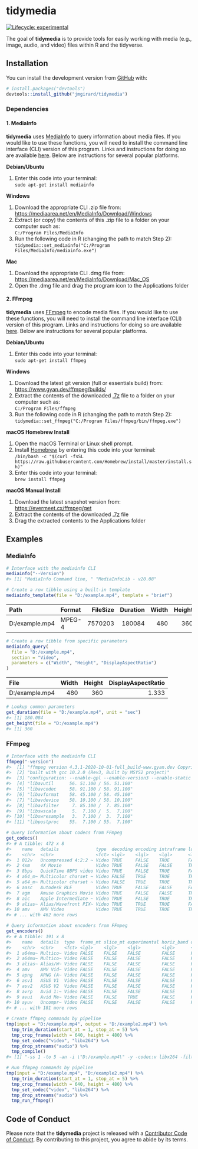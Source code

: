 
<!-- README.md is generated from README.Rmd. Please edit that file -->

# tidymedia

<!-- badges: start -->

[![Lifecycle:
experimental](https://img.shields.io/badge/lifecycle-experimental-orange.svg)](https://www.tidyverse.org/lifecycle/#experimental)
<!-- badges: end -->

The goal of **tidymedia** is to provide tools for easily working with
media (e.g., image, audio, and video) files within R and the tidyverse.

## Installation

You can install the development version from
[GitHub](https://github.com/) with:

``` r
# install.packages("devtools")
devtools::install_github("jmgirard/tidymedia")
```

### Dependencies

#### 1\. MediaInfo

**tidymedia** uses [MediaInfo](https://mediaarea.net/en/MediaInfo) to
query information about media files. If you would like to use these
functions, you will need to install the command line interface (CLI)
version of this program. Links and instructions for doing so are
available [here](https://mediaarea.net/en/MediaInfo/Download). Below are
instructions for several popular platforms.

**Debian/Ubuntu**

1.  Enter this code into your terminal:<br />`sudo apt-get install
    mediainfo`

**Windows**

1.  Download the appropriate CLI .zip file
    from:<br /><https://mediaarea.net/en/MediaInfo/Download/Windows>
2.  Extract (or copy) the contents of this .zip file to a folder on your
    computer such as:<br />`C:/Program Files/MediaInfo`
3.  Run the following code in R (changing the path to match Step
    2):<br /> `tidymedia::set_mediainfo("C:/Program
    Files/MediaInfo/mediainfo.exe")`

**Mac**

1.  Download the appropriate CLI .dmg file
    from:<br /><https://mediaarea.net/en/MediaInfo/Download/Mac_OS>
2.  Open the .dmg file and drag the program icon to the Applications
    folder

#### 2\. FFmpeg

**tidymedia** uses [FFmpeg](https://ffmpeg.org/) to encode media files.
If you would like to use these functions, you will need to install the
command line interface (CLI) version of this program. Links and
instructions for doing so are available
[here](https://ffmpeg.org/download.html). Below are instructions for
several popular platforms.

**Debian/Ubuntu**

1.  Enter this code into your terminal:<br />`sudo apt-get install
    ffmpeg`

**Windows**

1.  Download the latest git version (full or essentials build)
    from:<br /> <https://www.gyan.dev/ffmpeg/builds/>
2.  Extract the contents of the downloaded [.7z](https://www.7-zip.org/)
    file to a folder on your computer such as:<br />`C:/Program
    Files/ffmpeg`
3.  Run the following code in R (changing the path to match Step
    2):<br />`tidymedia::set_ffmpeg("C:/Program
    Files/ffmpeg/bin/ffmpeg.exe")`

**macOS Homebrew Install**

1.  Open the macOS Terminal or Linux shell prompt.
2.  Install [Homebrew](https://brew.sh/) by entering this code into your
    terminal:<br />`/bin/bash -c "$(curl -fsSL
    https://raw.githubusercontent.com/Homebrew/install/master/install.sh)"`
3.  Enter this code into your terminal:<br />`brew install ffmpeg`

**macOS Manual Install**

1.  Download the latest snapshot version
    from:<br /><https://evermeet.cx/ffmpeg/get>
2.  Extract the contents of the downloaded [.7z](https://www.7-zip.org/)
    file
3.  Drag the extracted contents to the Applications folder

## Examples

### MediaInfo

``` r
# Interface with the mediainfo CLI
mediainfo("--Version")
#> [1] "MediaInfo Command line, " "MediaInfoLib - v20.08"
```

``` r
# Create a row tibble using a built-in template
mediainfo_template(file = "D:/example.mp4", template = "brief")
```

| Path           | Format | FileSize | Duration | Width | Height | FrameRate | VideoBitRate | Channels | SamplingRate | AudioBitRate |
| :------------- | :----- | -------: | -------: | ----: | -----: | --------: | -----------: | -------: | -----------: | -----------: |
| D:/example.mp4 | MPEG-4 |  7570203 |   180084 |   480 |    360 |        30 |       199653 |        2 |        44100 |       128007 |

``` r
# Create a row tibble from specific parameters
mediainfo_query(
  file = "D:/example.mp4", 
  section = "Video", 
  parameters = c("Width", "Height", "DisplayAspectRatio")
)
```

| File           | Width | Height | DisplayAspectRatio |
| :------------- | ----: | -----: | -----------------: |
| D:/example.mp4 |   480 |    360 |              1.333 |

``` r
# Lookup common parameters
get_duration(file = "D:/example.mp4", unit = "sec")
#> [1] 180.084
get_height(file = "D:/example.mp4")
#> [1] 360
```

### FFmpeg

``` r
# Interface with the mediainfo CLI
ffmpeg("-version")
#>  [1] "ffmpeg version 4.3.1-2020-10-01-full_build-www.gyan.dev Copyright (c) 2000-2020 the FFmpeg developers"                                                                                                                                                                                                                                                                                                                                                                                                                                                                                                                                                                                                                                                                                                                                                                                                                                                                                                                                                                                                                                                                                                                                                                                 
#>  [2] "built with gcc 10.2.0 (Rev3, Built by MSYS2 project)"                                                                                                                                                                                                                                                                                                                                                                                                                                                                                                                                                                                                                                                                                                                                                                                                                                                                                                                                                                                                                                                                                                                                                                                                                                  
#>  [3] "configuration: --enable-gpl --enable-version3 --enable-static --disable-w32threads --disable-autodetect --enable-fontconfig --enable-iconv --enable-gnutls --enable-libxml2 --enable-gmp --enable-lzma --enable-libsnappy --enable-zlib --enable-libsrt --enable-libssh --enable-libzmq --enable-avisynth --enable-libbluray --enable-libcaca --enable-sdl2 --enable-libdav1d --enable-libzvbi --enable-librav1e --enable-libwebp --enable-libx264 --enable-libx265 --enable-libxvid --enable-libaom --enable-libopenjpeg --enable-libvpx --enable-libass --enable-frei0r --enable-libfreetype --enable-libfribidi --enable-libvidstab --enable-libvmaf --enable-libzimg --enable-amf --enable-cuda-llvm --enable-cuvid --enable-ffnvcodec --enable-nvdec --enable-nvenc --enable-d3d11va --enable-dxva2 --enable-libmfx --enable-libcdio --enable-libgme --enable-libmodplug --enable-libopenmpt --enable-libopencore-amrwb --enable-libmp3lame --enable-libshine --enable-libtheora --enable-libtwolame --enable-libvo-amrwbenc --enable-libilbc --enable-libgsm --enable-libopencore-amrnb --enable-libopus --enable-libspeex --enable-libvorbis --enable-ladspa --enable-libbs2b --enable-libflite --enable-libmysofa --enable-librubberband --enable-libsoxr --enable-chromaprint"
#>  [4] "libavutil      56. 51.100 / 56. 51.100"                                                                                                                                                                                                                                                                                                                                                                                                                                                                                                                                                                                                                                                                                                                                                                                                                                                                                                                                                                                                                                                                                                                                                                                                                                                
#>  [5] "libavcodec     58. 91.100 / 58. 91.100"                                                                                                                                                                                                                                                                                                                                                                                                                                                                                                                                                                                                                                                                                                                                                                                                                                                                                                                                                                                                                                                                                                                                                                                                                                                
#>  [6] "libavformat    58. 45.100 / 58. 45.100"                                                                                                                                                                                                                                                                                                                                                                                                                                                                                                                                                                                                                                                                                                                                                                                                                                                                                                                                                                                                                                                                                                                                                                                                                                                
#>  [7] "libavdevice    58. 10.100 / 58. 10.100"                                                                                                                                                                                                                                                                                                                                                                                                                                                                                                                                                                                                                                                                                                                                                                                                                                                                                                                                                                                                                                                                                                                                                                                                                                                
#>  [8] "libavfilter     7. 85.100 /  7. 85.100"                                                                                                                                                                                                                                                                                                                                                                                                                                                                                                                                                                                                                                                                                                                                                                                                                                                                                                                                                                                                                                                                                                                                                                                                                                                
#>  [9] "libswscale      5.  7.100 /  5.  7.100"                                                                                                                                                                                                                                                                                                                                                                                                                                                                                                                                                                                                                                                                                                                                                                                                                                                                                                                                                                                                                                                                                                                                                                                                                                                
#> [10] "libswresample   3.  7.100 /  3.  7.100"                                                                                                                                                                                                                                                                                                                                                                                                                                                                                                                                                                                                                                                                                                                                                                                                                                                                                                                                                                                                                                                                                                                                                                                                                                                
#> [11] "libpostproc    55.  7.100 / 55.  7.100"
```

``` r
# Query information about codecs from FFmpeg
get_codecs()
#> # A tibble: 472 x 8
#>    name   details              type  decoding encoding intraframe lossy lossless
#>    <chr>  <chr>                <fct> <lgl>    <lgl>    <lgl>      <lgl> <lgl>   
#>  1 012v   Uncompressed 4:2:2 ~ Video TRUE     FALSE    TRUE       FALSE TRUE    
#>  2 4xm    4X Movie             Video TRUE     FALSE    FALSE      TRUE  FALSE   
#>  3 8bps   QuickTime 8BPS video Video TRUE     FALSE    TRUE       FALSE TRUE    
#>  4 a64_m~ Multicolor charset ~ Video FALSE    TRUE     TRUE       TRUE  FALSE   
#>  5 a64_m~ Multicolor charset ~ Video FALSE    TRUE     TRUE       TRUE  FALSE   
#>  6 aasc   Autodesk RLE         Video TRUE     FALSE    FALSE      FALSE TRUE    
#>  7 agm    Amuse Graphics Movie Video TRUE     FALSE    FALSE      TRUE  FALSE   
#>  8 aic    Apple Intermediate ~ Video TRUE     FALSE    TRUE       TRUE  FALSE   
#>  9 alias~ Alias/Wavefront PIX~ Video TRUE     TRUE     TRUE       FALSE TRUE    
#> 10 amv    AMV Video            Video TRUE     TRUE     TRUE       TRUE  FALSE   
#> # ... with 462 more rows
```

``` r
# Query information about encoders from FFmpeg
get_encoders()
#> # A tibble: 191 x 8
#>    name   details  type  frame_mt slice_mt experimental horiz_band direct_render
#>    <chr>  <chr>    <fct> <lgl>    <lgl>    <lgl>        <lgl>      <lgl>        
#>  1 a64mu~ Multico~ Video FALSE    FALSE    FALSE        FALSE      FALSE        
#>  2 a64mu~ Multico~ Video FALSE    FALSE    FALSE        FALSE      FALSE        
#>  3 alias~ Alias/W~ Video FALSE    FALSE    FALSE        FALSE      FALSE        
#>  4 amv    AMV Vid~ Video FALSE    FALSE    FALSE        FALSE      FALSE        
#>  5 apng   APNG (A~ Video FALSE    FALSE    FALSE        FALSE      FALSE        
#>  6 asv1   ASUS V1  Video FALSE    FALSE    FALSE        FALSE      FALSE        
#>  7 asv2   ASUS V2  Video FALSE    FALSE    FALSE        FALSE      FALSE        
#>  8 avrp   Avid 1:~ Video FALSE    FALSE    FALSE        FALSE      FALSE        
#>  9 avui   Avid Me~ Video FALSE    FALSE    TRUE         FALSE      FALSE        
#> 10 ayuv   Uncompr~ Video FALSE    FALSE    FALSE        FALSE      FALSE        
#> # ... with 181 more rows
```

``` r
# Create ffmpeg commands by pipeline
tmp(input = "D:/example.mp4", output = "D:/example2.mp4") %>% 
  tmp_trim_duration(start_at = 1, stop_at = 5) %>% 
  tmp_crop_frames(width = 640, height = 480) %>% 
  tmp_set_codec("video", "libx264") %>%
  tmp_drop_streams("audio") %>% 
  tmp_compile()
#> [1] "-ss 1 -to 5 -an -i \"D:/example.mp4\" -y -codec:v libx264 -filter:v \"crop=w=640:h=480:x=(in_w-out_w)/2:y=(in_h-out_h)/2\" \"D:/example2.mp4\""
```

``` r
# Run ffmpeg commands by pipeline
tmp(input = "D:/example.mp4", "D:/example2.mp4") %>% 
  tmp_trim_duration(start_at = 1, stop_at = 5) %>% 
  tmp_crop_frames(width = 640, height = 480) %>% 
  tmp_set_codec("video", "libx264") %>%
  tmp_drop_streams("audio") %>% 
  tmp_run_ffmpeg()
```

## Code of Conduct

Please note that the **tidymedia** project is released with a
[Contributor Code of
Conduct](https://contributor-covenant.org/version/2/0/CODE_OF_CONDUCT.html).
By contributing to this project, you agree to abide by its terms.
